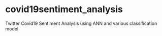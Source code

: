 # covid19sentiment_analysis
Twitter Covid19 Sentiment Analysis using ANN and various classification model
